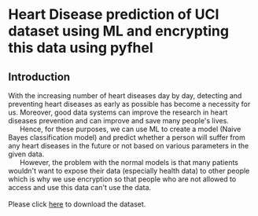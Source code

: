 # Heart Disease prediction of UCI dataset using ML and encrypting this data using pyfhel

## Introduction
With the increasing number of heart diseases day by day, detecting and preventing heart diseases as early as possible has become a necessity for us. Moreover, good data systems can improve the research in heart diseases prevention and can improve and save many people's lives. <br />
&nbsp;&nbsp;&nbsp;&nbsp;&nbsp;&nbsp;Hence, for these purposes, we can use ML to create a model (Naive Bayes classification model) and predict whether a person will suffer from any heart diseases in the future or not based on various parameters in the given data. <br />
&nbsp;&nbsp;&nbsp;&nbsp;&nbsp;&nbsp;However, the problem with the normal models is that many patients wouldn't want to expose their data (especially health data) to other people which is why we use encryption so that people who are not allowed to access and use this data can't use the data. <br /> <br />
Please click [here](https://www.kaggle.com/johnsmith88/heart-disease-dataset) to download the dataset. 
